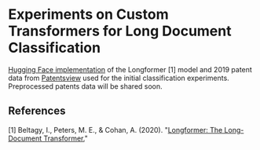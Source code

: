 # Experiments on Custom Transformers for Long Document Classification

[Hugging Face implementation](https://github.com/huggingface/transformers/tree/master/src/transformers/models/longformer) of the Longformer [1] model and 2019 patent data from [Patentsview](https://patentsview.org/download/detail_desc_text) used for the initial classification experiments. Preprocessed patents data will be shared soon.



## References

[1] Beltagy, I., Peters, M. E., & Cohan, A. (2020). "[Longformer: The Long-Document Transformer.](https://arxiv.org/abs/2004.05150)"